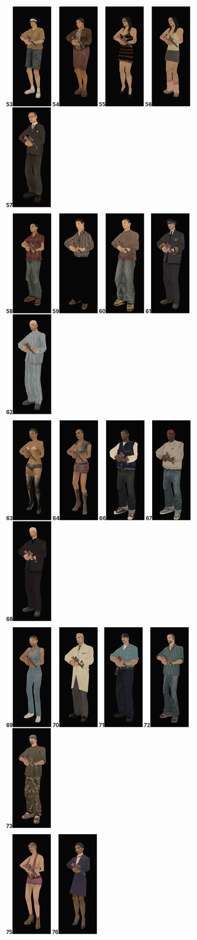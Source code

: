 **53**![Skinid53.jpg](/images/skinid53.jpg) **54**![Skinid54.jpg](/images/skinid54.jpg) **55**![Skinid55.jpg](/images/skinid55.jpg) **56**![Skinid56.jpg](/images/skinid56.jpg) **57**![Skinid57.jpg](/images/skinid57.jpg)

**58**![Skinid58.jpg](/images/skinid58.jpg) **59**![Skinid59.jpg](/images/skinid59.jpg) **60**![Skinid60.jpg](/images/skinid60.jpg) **61**![Skinid61.jpg](/images/skinid61.jpg) **62**![Skinid62.jpg](/images/skinid62.jpg)

**63**![Skinid63.jpg](/images/skinid63.jpg) **64**![Skinid64.jpg](/images/skinid64.jpg) **66**![Skinid66.jpg](/images/skinid66.jpg) **67**![Skinid67.jpg](/images/skinid67.jpg) **68**![Skinid68.jpg](/images/skinid68.jpg)

**69**![Skinid69.jpg](/images/skinid69.jpg) **70**![Skinid70.jpg](/images/skinid70.jpg) **71**![Skinid71.jpg](/images/skinid71.jpg) **72**![Skinid72.jpg](/images/skinid72.jpg) **73**![Skinid73.jpg](/images/skinid73.jpg)

**75**![Skinid75.jpg](/images/skinid75.jpg) **76**![Skinid76.jpg](/images/skinid76.jpg)
